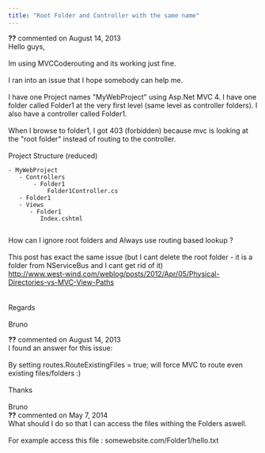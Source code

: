 ```yaml
---
title: "Root Folder and Controller with the same name"
---
```

<div id="comment-1080557" class="discussion-comment op">
   <div class="discussion-header"><b>??</b> commented on 
      <time datetime="2013-08-14T07:21:17.133-07:00" title="2013-08-14T07:21:17.133-07:00">August 14, 2013</time>
   </div>
   <div class="discussion-message">Hello guys,<br />
<br />
Im using MVCCoderouting and its working just fine.<br />
<br />
I ran into an issue that I hope somebody can help me.<br />
<br />
I have one Project names &quot;MyWebProject&quot; using Asp.Net MVC 4. I have one folder called Folder1 at the very first level (same level as controller folders). I also have a controller called Folder1.<br />
<br />
When I browse to folder1, I got 403 (forbidden) because mvc is looking at the &quot;root folder&quot; instead of routing to the controller.<br />
<br />
Project Structure (reduced)<br />
<pre><code>- MyWebProject
   - Controllers
       - Folder1
           Folder1Controller.cs
   - Folder1
   - Views
      - Folder1
         Index.cshtml
  </code></pre>

How can I ignore root folders and Always use routing based lookup ?<br />
<br />
This post has exact the same issue (but I cant delete the root folder - it is a folder from NServiceBus and I cant get rid of it)<br />
<a href="http://www.west-wind.com/weblog/posts/2012/Apr/05/Physical-Directories-vs-MVC-View-Paths" rel="nofollow">http://www.west-wind.com/weblog/posts/2012/Apr/05/Physical-Directories-vs-MVC-View-Paths</a><br />
<br />
<br />
Regards<br />
<br />
Bruno<br />
</div>
</div>
<div id="comment-1080582" class="discussion-comment marked-as-answer">
   <div class="discussion-header"><b>??</b> commented on 
      <time datetime="2013-08-14T07:56:40.427-07:00" title="2013-08-14T07:56:40.427-07:00">August 14, 2013</time>
   </div>
   <div class="discussion-message">I found an answer for this issue:<br />
<br />
By setting routes.RouteExistingFiles = true; will force MVC to route even existing files/folders :)<br />
<br />
Thanks <br />
<br />
Bruno<br />
</div>
</div>
<div id="comment-1242465" class="discussion-comment">
   <div class="discussion-header"><b>??</b> commented on 
      <time datetime="2014-05-07T02:54:36.98-07:00" title="2014-05-07T02:54:36.98-07:00">May 7, 2014</time>
   </div>
   <div class="discussion-message">What should I do so that I can access the files withing the Folders aswell.<br />
<br />
For example access this file : somewebsite.com/Folder1/hello.txt<br />
</div>
</div>